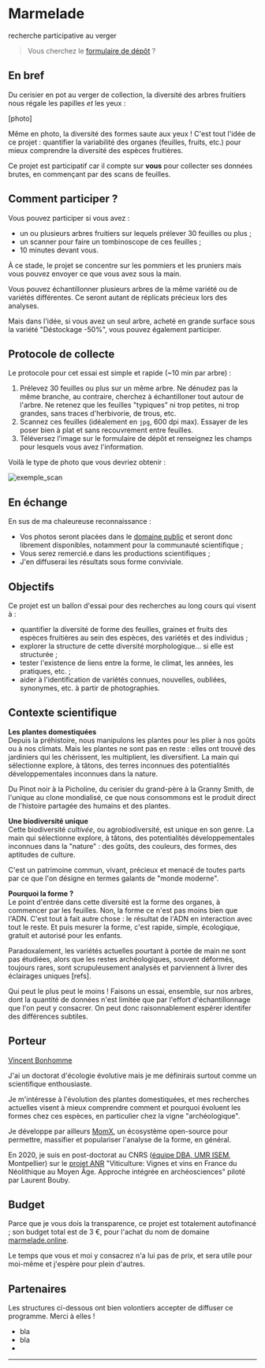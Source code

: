 # Marmelade
recherche participative au verger
> Vous cherchez le [formulaire de dépôt]() ?

## En bref
Du cerisier en pot au verger de collection, la diversité des arbres fruitiers nous régale les papilles _et_ les yeux :

[photo]


Même en photo, la diversité des formes saute aux yeux ! C'est tout l'idée de ce projet : quantifier la variabilité des organes (feuilles, fruits, etc.) pour mieux comprendre la diversité des espèces fruitières.

Ce projet est participatif car il compte sur **vous** pour collecter ses données brutes, en commençant par des scans de feuilles.

## Comment participer ?
Vous pouvez participer si vous avez :

* un ou plusieurs arbres fruitiers sur lequels prélever 30 feuilles ou plus ;
* un scanner pour faire un tombinoscope de ces feuilles ;
* 10 minutes devant vous.

À ce stade, le projet se concentre sur les pommiers et les pruniers mais vous pouvez envoyer ce que vous avez sous la main.

Vous pouvez échantillonner plusieurs arbres de la même variété ou de variétés différentes. Ce seront autant de réplicats précieux lors des analyses.

Mais dans l'idée, si vous avez un seul arbre, acheté en grande surface sous la variété "Déstockage -50%", vous pouvez également participer.

## Protocole de collecte
Le protocole pour cet essai est simple et rapide (~10 min par arbre) :

1. Prélevez 30 feuilles ou plus sur un même arbre. Ne dénudez pas la même branche, au contraire, cherchez à échantilloner tout autour de l'arbre. Ne retenez que les feuilles "typiques" ni trop petites, ni trop grandes, sans traces d'herbivorie, de trous, etc.
2. Scannez ces feuilles (idéalement en `jpg`, 600 dpi max). Essayer de les poser bien à plat et sans recouvrement entre feuilles.
3. Téléversez l'image sur le formulaire de dépôt et renseignez les champs pour lesquels vous avez l'information.

Voilà le type de photo que vous devriez obtenir :

![exemple_scan](img/ex.jpg)

## En échange
En sus de ma chaleureuse reconnaissance :

* Vos photos seront placées dans le [domaine public](https://creativecommons.org/publicdomain/zero/1.0/deed.fr) et seront donc librement disponibles, notamment pour la communauté scientifique ;
* Vous serez remercié.e dans les productions scientifiques ;
* J'en diffuserai les résultats sous forme conviviale.

## Objectifs
Ce projet est un ballon d'essai pour des recherches au long cours qui visent à :

 - quantifier la diversité de forme des feuilles, graines et fruits des espèces fruitières au sein des espèces, des variétés et des individus ;
 - explorer la structure de cette diversité morphologique... si elle est structurée ;
 - tester l'existence de liens entre la forme, le climat, les années, les pratiques, etc. ;
 - aider à l'identification de variétés connues, nouvelles, oubliées, synonymes, etc. à partir de photographies.
 
## Contexte scientifique

**Les plantes domestiquées**  
Depuis la préhistoire, nous manipulons les plantes pour les plier à nos goûts ou à nos climats. Mais les plantes ne sont pas en reste : elles ont trouvé des jardiniers qui les chérissent, les multiplient, les diversifient. La main qui sélectionne explore, à tâtons, des terres inconnues des potentialités développementales inconnues dans la nature.

Du Pinot noir à la Picholine, du cerisier du grand-père à la Granny Smith, de l'unique au clone mondialisé, ce que nous consommons est le produit direct de l'histoire partagée des humains et des plantes. 

**Une biodiversité unique**  
Cette biodiversité _cultivée_, ou agrobiodiversité, est unique en son genre. La main qui sélectionne explore, à tâtons, des potentialités développementales inconnues dans la "nature" : des goûts, des couleurs, des formes, des aptitudes de culture.

C'est un patrimoine commun, vivant, précieux et menacé de toutes parts par ce que l'on désigne en termes galants de "monde moderne".

**Pourquoi la forme ?**  
Le point d'entrée dans cette diversité est la forme des organes, à commencer par les feuilles. Non, la forme ce n'est pas moins bien que l'ADN. C'est tout à fait autre chose : le résultat de l'ADN en interaction avec tout le reste. Et puis mesurer la forme, c'est rapide, simple, écologique, gratuit et autorisé pour les enfants.

Paradoxalement, les variétés actuelles pourtant à portée de main ne sont pas étudiées, alors que les restes archéologiques, souvent déformés, toujours rares, sont scrupuleusement analysés et parviennent à livrer des éclairages uniques [refs].

Qui peut le plus peut le moins ! Faisons un essai, ensemble, sur nos arbres, dont la quantité de données n'est limitée que par l'effort d'échantillonnage que l'on peut y consacrer. On peut donc raisonnablement espérer identifer des différences subtiles.

## Porteur
[Vincent Bonhomme](http://www.vincentbonhomme.fr)

J'ai un doctorat d'écologie évolutive mais je me définirais surtout comme un scientifique enthousiaste. 

Je m'intéresse à l'évolution des plantes domestiquées, et mes recherches actuelles visent à mieux comprendre comment et pourquoi évoluent les formes chez ces espèces, en particulier chez la vigne "archéologique".

Je développe par ailleurs [MomX](http://momx.github.io), un écosystème open-source pour permettre, massifier et populariser l'analyse de la forme, en général.

En 2020, je suis en post-doctorat au CNRS ([équipe DBA, UMR ISEM](http://www.isem.univ-montp2.fr/fr/equipes/dynamique-de-la-biodiversite-anthropoecologie-index/), Montpellier) sur le [projet ANR](https://anr.fr/Projet-ANR-16-CE27-0013)  "Viticulture: Vignes et vins en France du Néolithique au Moyen Âge. Approche intégrée en archéosciences" piloté par Laurent Bouby.

## Budget
Parce que je vous dois la transparence, ce projet est totalement autofinancé ; son budget total est de 3 €, pour l'achat du nom de domaine [marmelade.online](). 

Le temps que vous et moi y consacrez n'a lui pas de prix, et sera utile pour moi-même et j'espère pour plein d'autres.

## Partenaires
Les structures ci-dessous ont bien volontiers accepter de diffuser ce programme. Merci à elles !

* bla
* bla
* 
---
